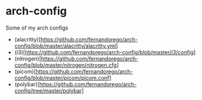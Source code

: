 # arch-config
Some of my arch configs 

- (alacritty)[https://github.com/fernandorego/arch-config/blob/master/alacritty/alacritty.yml]
- (i3)[https://github.com/fernandorego/arch-config/blob/master/i3/config]
- (nitrogen)[https://github.com/fernandorego/arch-config/blob/master/nitrogen/nitrogen.cfg]
- (picom)[https://github.com/fernandorego/arch-config/blob/master/picom/picom.conf]
- (polybar)[https://github.com/fernandorego/arch-config/tree/master/polybar]

